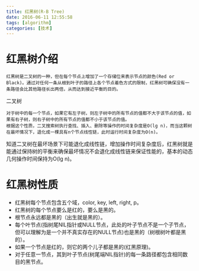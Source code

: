 ```yaml
---
title: 红黑树(R-B Tree)
date: 2016-06-11 12:55:58
tags: [algorithm]  
categories: [技术]  
---
```

# 红黑树介绍  
```
红黑树是二叉树的一种，但在每个节点上增加了一个存储位来表示节点的颜色(Red or Black)。通过对任何一条从根到叶子的路径上各个节点着色方式的限制，红黑树可确保没有一条路径会比其他路径长出两倍，从而达到接近平衡的目的。  
```  
二叉树
```
对于树中的每一个节点，如果它有左子树，则左子树中的所有节点的值都不大于该节点的值，如果有右子树，则右子树中的所有节点的值都不小于该节点的值。
根据这个性质，二叉搜索树执行查找、插入、删除等操作的时间复杂度是O(lg n)，而当这颗树在最坏情况下，退化成一棵具有n个节点线性链，此时运行时间复杂度为O(n)。
```
知道二叉树在最坏场景下可能退化成线性链，增加操作时间复杂度后，红黑树就是能通过保持树的平衡来确保最坏情况不会退化成线性链来保证性能的，基本的动态几何操作时间保持为O(lg n)。  

# 红黑树性质
* 红黑树每个节点包含五个域，color, key, left, right, p。  
* 红黑树的每个节点要么是红的，要么是黑的。   
* 根节点永远都是黑的（出生就是黑的）。  
* 每个叶节点(指树尾NIL指针或NULL节点，此处的叶子节点不是一个子节点，但可以理解为是一个并不真实存在的NULL节点)也是黑的（树根树叶都是黑的）。  
* 如果一个节点是红的，则它的两个儿子都是黑的(红黑原理)。   
* 对于任意一节点，其到叶子节点(树尾端NIL指针)的每一条路径都包含相同数目的黑节点。  
